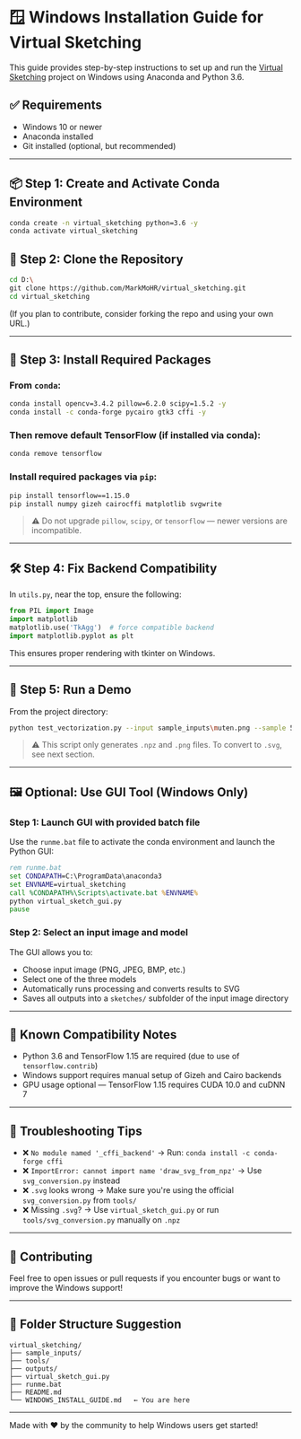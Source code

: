 # 🪟 Windows Installation Guide for Virtual Sketching

This guide provides step-by-step instructions to set up and run the [Virtual Sketching](https://github.com/MarkMoHR/virtual_sketching) project on Windows using Anaconda and Python 3.6.

## ✅ Requirements

- Windows 10 or newer
- Anaconda installed
- Git installed (optional, but recommended)

---

## 📦 Step 1: Create and Activate Conda Environment

```bash
conda create -n virtual_sketching python=3.6 -y
conda activate virtual_sketching
```

## 📂 Step 2: Clone the Repository

```bash
cd D:\
git clone https://github.com/MarkMoHR/virtual_sketching.git
cd virtual_sketching
```

(If you plan to contribute, consider forking the repo and using your own URL.)

---

## 🔧 Step 3: Install Required Packages

### From `conda`:
```bash
conda install opencv=3.4.2 pillow=6.2.0 scipy=1.5.2 -y
conda install -c conda-forge pycairo gtk3 cffi -y
```

### Then remove default TensorFlow (if installed via conda):
```bash
conda remove tensorflow
```

### Install required packages via `pip`:
```bash
pip install tensorflow==1.15.0
pip install numpy gizeh cairocffi matplotlib svgwrite
```

> ⚠️ Do not upgrade `pillow`, `scipy`, or `tensorflow` — newer versions are incompatible.

---

## 🛠️ Step 4: Fix Backend Compatibility

In `utils.py`, near the top, ensure the following:

```python
from PIL import Image
import matplotlib
matplotlib.use('TkAgg')  # force compatible backend
import matplotlib.pyplot as plt
```

This ensures proper rendering with tkinter on Windows.

---

## 🚀 Step 5: Run a Demo

From the project directory:

```bash
python test_vectorization.py --input sample_inputs\muten.png --sample 5
```

> ⚠️ This script only generates `.npz` and `.png` files. To convert to `.svg`, see next section.

---

## 🖼️ Optional: Use GUI Tool (Windows Only)

### Step 1: Launch GUI with provided batch file

Use the `runme.bat` file to activate the conda environment and launch the Python GUI:

```bat
rem runme.bat
set CONDAPATH=C:\ProgramData\anaconda3
set ENVNAME=virtual_sketching
call %CONDAPATH%\Scripts\activate.bat %ENVNAME%
python virtual_sketch_gui.py
pause
```

### Step 2: Select an input image and model

The GUI allows you to:
- Choose input image (PNG, JPEG, BMP, etc.)
- Select one of the three models
- Automatically runs processing and converts results to SVG
- Saves all outputs into a `sketches/` subfolder of the input image directory

---

## 🧠 Known Compatibility Notes

- Python 3.6 and TensorFlow 1.15 are required (due to use of `tensorflow.contrib`)
- Windows support requires manual setup of Gizeh and Cairo backends
- GPU usage optional — TensorFlow 1.15 requires CUDA 10.0 and cuDNN 7

---

## 🧩 Troubleshooting Tips

- ❌ `No module named '_cffi_backend'` → Run: `conda install -c conda-forge cffi`
- ❌ `ImportError: cannot import name 'draw_svg_from_npz'` → Use `svg_conversion.py` instead
- ❌ `.svg` looks wrong → Make sure you're using the official `svg_conversion.py` from `tools/`
- ❌ Missing `.svg`? → Use `virtual_sketch_gui.py` or run `tools/svg_conversion.py` manually on `.npz`

---

## 🤝 Contributing

Feel free to open issues or pull requests if you encounter bugs or want to improve the Windows support!

---

## 📁 Folder Structure Suggestion

```
virtual_sketching/
├── sample_inputs/
├── tools/
├── outputs/
├── virtual_sketch_gui.py
├── runme.bat
├── README.md
└── WINDOWS_INSTALL_GUIDE.md   ← You are here
```

---

Made with ❤️ by the community to help Windows users get started!

